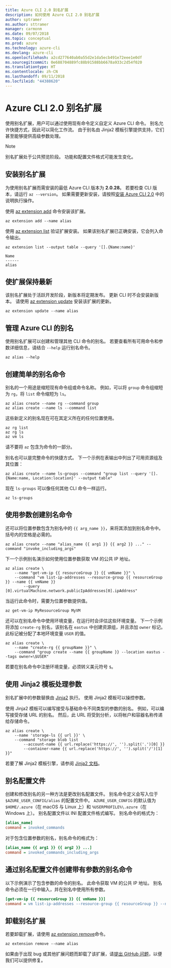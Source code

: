 ```yaml
---
title: Azure CLI 2.0 别名扩展
description: 如何使用 Azure CLI 2.0 别名扩展
author: sptramer
ms.author: sttramer
manager: carmonm
ms.date: 09/07/2018
ms.topic: conceptual
ms.prod: azure
ms.technology: azure-cli
ms.devlang: azure-cli
ms.openlocfilehash: a2cd277640ab0a55d2e1da5ecb491e72eee1e0df
ms.sourcegitcommit: 0e688704889fc88b91588bb6678a933c2d54f020
ms.translationtype: HT
ms.contentlocale: zh-CN
ms.lasthandoff: 09/11/2018
ms.locfileid: "44388620"
---
```

# <a name="the-azure-cli-20-alias-extension"></a>Azure CLI 2.0 别名扩展

使用别名扩展，用户可以通过使用现有命令定义自定义 Azure CLI 命令。 别名允许快捷方式，因此可以简化工作流。 由于别名由 Jinja2 模板引擎提供支持，它们甚至能够提供高级参数处理。

> [!NOTE]
> 别名扩展处于公共预览阶段。 功能和配置文件格式可能发生变化。

## <a name="install-the-alias-extension"></a>安装别名扩展

为使用别名扩展而需安装的最低 Azure CLI 版本为 **2.0.28**。 若要检查 CLI 版本，请运行 `az --version`。 如果需要更新安装，请按照[安装 Azure CLI 2.0](./install-azure-cli.md) 中的说明执行操作。

使用 [az extension add](/cli/azure/extension#az-extension-add) 命令安装该扩展。

```azurecli-interactive
az extension add --name alias
```

使用 [az extension list](/cli/azure/extension#az-extension-list) 验证扩展安装。 如果该别名扩展已正确安装，它会列入命令输出。

```azurecli-interactive
az extension list --output table --query '[].{Name:name}'
```

```output
Name
------
alias
```

## <a name="keep-the-extension-up-to-date"></a>使扩展保持最新

该别名扩展处于活跃开发阶段，新版本将定期发布。 更新 CLI 时不会安装新版本。 请使用 [az extension update](/cli/azure/extension#az-extension-update) 安装该扩展的更新。

```azurecli-interactive
az extension update --name alias
```

## <a name="manage-aliases-for-the-azure-cli"></a>管理 Azure CLI 的别名

使用别名扩展可以创建和管理其他 CLI 命令的别名。 若要查看所有可用命令和参数详细信息，请结合 `--help` 运行别名命令。

```azurecli-interactive
az alias --help
```

## <a name="create-simple-alias-commands"></a>创建简单的别名命令

别名的一个用途是缩短现有命令组或命令名称。 例如，可以将 `group` 命令组缩短为 `rg`，将 `list` 命令缩短为 `ls`。

```azurecli-interactive
az alias create --name rg --command group
az alias create --name ls --command list
```

这些新定义的别名现在可在其定义所在的任何位置使用。

```azurecli-interactive
az rg list
az rg ls
az vm ls
```

请不要将 `az` 包含为命令的一部分。

别名也可以是完整命令的快捷方式。 下一个示例在表输出中列出了可用资源组及其位置：

```azurecli-interactive
az alias create --name ls-groups --command "group list --query '[].{Name:name, Location:location}' --output table"
```

现在 `ls-groups` 可以像任何其他 CLI 命令一样运行。

```azurecli-interactive
az ls-groups
```

## <a name="create-an-alias-command-with-arguments"></a>使用参数创建别名命令

还可以将位置参数包含为别名中的 `{{ arg_name }}`，来将其添加到别名命令中。 括号内的空格是必需的。

```azurecli-interactive
az alias create --name "alias_name {{ arg1 }} {{ arg2 }} ..." --command "invoke_including_args"
```

下一个示例别名演示如何使用位置参数获取 VM 的公共 IP 地址。

```azurecli-interactive
az alias create \
    --name "get-vm-ip {{ resourceGroup }} {{ vmName }}" \
    --command "vm list-ip-addresses --resource-group {{ resourceGroup }} --name {{ vmName }}
        --query [0].virtualMachine.network.publicIpAddresses[0].ipAddress"
```

当运行此命令时，需要为位置参数提供值。

```azurecli-interactive
az get-vm-ip MyResourceGroup MyVM
```

还可以在别名命令中使用环境变量，在运行时会评估这些环境变量。 下一个示例将添加 `create-rg` 别名，该别名在 `eastus` 中创建资源组，并且添加 `owner` 标记。 此标记被分配了本地环境变量 `USER` 的值。

```azurecli-interactive
az alias create \
    --name "create-rg {{ groupName }}" \
    --command "group create --name {{ groupName }} --location eastus --tags owner=\$USER"
```

若要在别名命令中注册环境变量，必须转义美元符号 `$`。

## <a name="process-arguments-using-jinja2-templates"></a>使用 Jinja2 模板处理参数

别名扩展中的参数替换由 [Jinja2](http://jinja.pocoo.org/docs/2.10/) 执行。 使用 Jinja2 模板可以操控参数。

使用 Jinja2 模板可以编写接受与基础命令不同类型的参数的别名。 例如，可以编写接受存储 URL 的别名。 然后，此 URL 将受到分析，以将帐户和容器名称传递给存储命令。

```azurecli-interactive
az alias create \
    --name 'storage-ls {{ url }}' \
    --command "storage blob list
        --account-name {{ url.replace('https://', '').split('.')[0] }}
        --container-name {{ url.replace('https://', '').split('/')[1] }}"
```

若要了解 Jinja2 模板引擎，请参阅 [Jinja2 文档](http://jinja.pocoo.org/docs/2.10/templates/)。

## <a name="alias-configuration-file"></a>别名配置文件

创建和修改别名的另一种方法是更改别名配置文件。 别名命令定义会写入位于 `$AZURE_USER_CONFIG/alias` 的配置文件中。 `AZURE_USER_CONFIG` 的默认值为 `$HOME/.azure`（在 macOS 与 Linux 上）和 `%USERPROFILE%\.azure`（在 Windows 上）。 别名配置文件以 INI 配置文件格式编写。 别名命令的格式为：

```ini
[alias_name]
command = invoked_commands
```

对于包含位置参数的别名，别名命令的格式为：

```ini
[alias_name {{ arg1 }} {{ arg2 }} ...]
command = invoked_commands_including_args
```

## <a name="create-an-alias-command-with-arguments-via-the-alias-configuration-file"></a>通过别名配置文件创建带有参数的别名命令

以下示例演示了包含参数的命令的别名。 此命令获取 VM 的公共 IP 地址。 别名命令必须在一行中输入，并在别名中使用所有参数。

```ini
[get-vm-ip {{ resourceGroup }} {{ vmName }}]
command = vm list-ip-addresses --resource-group {{ resourceGroup }} --name {{ vmName }} --query [0].virtualMachine.network.publicIpAddresses[0].ipAddress
```

## <a name="uninstall-the-alias-extension"></a>卸载别名扩展

若要卸载扩展，请使用 [az extension remove](/cli/azure/extension#az-extension-remove)命令。

```azurecli-interactive
az extension remove --name alias
```

如果由于出现 bug 或其他扩展问题而卸载了该扩展，请[提出 GitHub 问题](https://github.com/Azure/azure-cli-extensions/issues)，以便我们可以提供修复。
